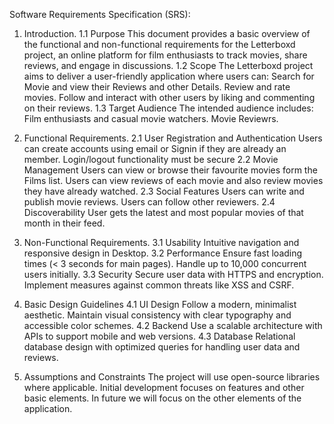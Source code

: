 Software Requirements Specification (SRS):

1. Introduction.
 1.1 Purpose
 This document provides a basic overview of the functional and non-functional requirements for the Letterboxd project, an online platform for film enthusiasts to track movies, share  reviews, and engage in discussions.
 1.2 Scope
 The Letterboxd project aims to deliver a user-friendly application where users can:
  Search for Movie and view their Reviews and other Details.
  Review and rate movies.
  Follow and interact with other users by liking and commenting on their reviews.
 1.3 Target Audience
 The intended audience includes:
  Film enthusiasts and casual movie watchers.
  Movie Reviewrs.
  
2. Functional Requirements.
 2.1 User Registration and Authentication
  Users can create accounts using email or Signin if they are already an member.
  Login/logout functionality must be secure
 2.2 Movie Management
  Users can view or browse their favourite movies form the Films list.
  Users can view reviews of each movie and also review movies they have already watched.
 2.3 Social Features
  Users can write and publish movie reviews.
  Users can follow other reviewers.
 2.4 Discoverability
  User gets the latest and most popular movies of that month in their feed.

3. Non-Functional Requirements.
 3.1 Usability
  Intuitive navigation and responsive design in Desktop.
 3.2 Performance
  Ensure fast loading times (< 3 seconds for main pages).
  Handle up to 10,000 concurrent users initially.
 3.3 Security
 Secure user data with HTTPS and encryption.
 Implement measures against common threats like XSS and CSRF.

4. Basic Design Guidelines
 4.1 UI Design
  Follow a modern, minimalist aesthetic.
  Maintain visual consistency with clear typography and accessible color schemes.
 4.2 Backend
  Use a scalable architecture with APIs to support mobile and web versions.
 4.3 Database
  Relational database design with optimized queries for handling user data and reviews.
5. Assumptions and Constraints
 The project will use open-source libraries where applicable.
 Initial development focuses on features and other basic elements. In future we will focus on the other elements of the application.



